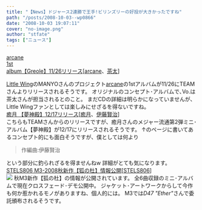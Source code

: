 ```yaml
---
title: "【News】ドジャース2連勝で王手!ビリンズリーの好投が大きかったですね"
path: "/posts/2008-10-03--wp0866"
date: "2008-10-03 19:07:11"
cover: "no-image.png"
author: "stfate"
tags: ["ニュース"]
---
```


<style type="text/css">
<!--
p {white-space: pre-wrap};
-->
</style>

<a class="topics" href="http://www.team-e.co.jp/products/kdsd-00248.html" target="_blank">arcane 1st album【Greole】11/26リリース</a><span class="junre">[<a href="http://www.team-e.co.jp/sp/arcane/" target="_blank">arcane</a>、<a href="http://chata.moo.jp/" target="_blank">茶太</a>]</span>
<div class="news"><a href="http://www.littlewing.ne.jp/" target="_blank">Little Wing</a>のMANYOさんのプロジェクト<a href="http://www.arcane.jp/" target="_blank">arcane</a>の1stアルバムが11/26にTEAMさんよりリリースされるそうです。
オリジナルのコンセプト･アルバムで､Vo.は茶太さんが担当されるとのこと。
まだCDの詳細は明らかになっていませんが、Little Wingファンとしては楽しみにせざるを得ないですね。</div>
<a class="topics" href="http://www.team-e.co.jp/products/kdsd-00246.html" target="_blank">癒月 【夢神殿】12/17リリース</a><span class="junre">[<a href="http://aonokioku.sakura.ne.jp/" target="_blank">癒月</a>、<a href="http://www.gentleecho.net/" target="_blank">伊藤賢治</a>]</span>
<div class="news">こちらもTEAMさんからのリリースですが、癒月さんのメジャー流通第2弾ミニ･アルバム【夢神殿】が12/17にリリースされるそうです。
↑のページに書いてあるコンセプト的にも面白そうですが、僕としては何より<blockquote>作編曲:伊藤賢治</blockquote>という部分に釣られざるを得ませんねw
詳細がとても気になります。</div>
<a class="topics" href="http://www.stels806.com/" target="_blank">STELS806 M3-2008秋新作【狐の杜】情報公開</a><span class="junre">[<a href="http://www.stels806.com/" target="_blank">STELS806</a>]</span>
<div class="news"><a href="http://www.stels806.com/" target="_blank"><img src="http://www.stels806.com/stels806/release/bn_big.jpg"></a>
秋M3新作【狐の杜】の情報が公開されています。
全6曲収録のミニ･アルバムで現在クロスフェード･デモ公開中。
ジャケット･アートワークからして今作も何か惹かれるモノがありますね、個人的には。
M3では<em>D47 "Ether"</em>さんで委託頒布されるそうです。</div>
